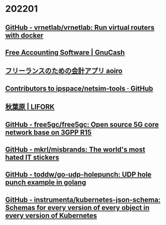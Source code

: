 # 202201

## [GitHub - vrnetlab/vrnetlab: Run virtual routers with docker](https://github.com/plajjan/vrnetlab)

## [Free Accounting Software | GnuCash](https://www.gnucash.org/)

## [フリーランスのための会計アプリ aoiro](https://aoiro.oss.onl/)

## [Contributors to ipspace/netsim-tools · GitHub](https://github.com/ipspace/netsim-tools/graphs/contributors)

## [秋葉原 | LIFORK](https://lifork.jp/akihabara/)

## [GitHub - free5gc/free5gc: Open source 5G core network base on 3GPP R15](https://github.com/free5gc/free5gc)

## [GitHub - mkrl/misbrands: The world's most hated IT stickers](https://github.com/mkrl/misbrands)

## [GitHub - toddw/go-udp-holepunch: UDP hole punch example in golang](https://github.com/toddw/go-udp-holepunch)

## [GitHub - instrumenta/kubernetes-json-schema: Schemas for every version of every object in every version of Kubernetes](https://github.com/instrumenta/kubernetes-json-schema)
